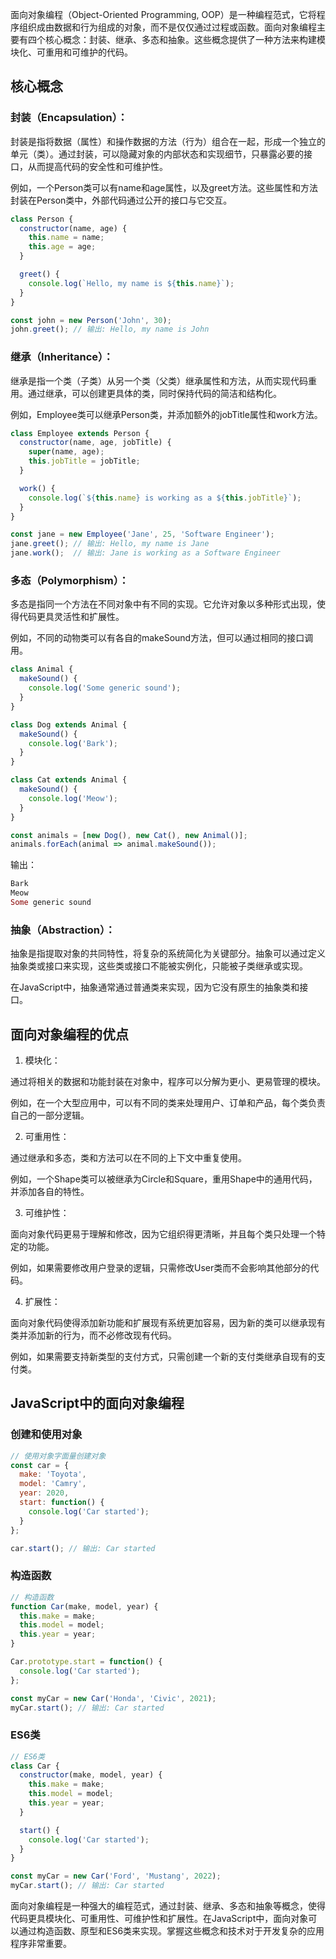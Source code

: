 面向对象编程（Object-Oriented Programming, OOP）是一种编程范式，它将程序组织成由数据和行为组成的对象，而不是仅仅通过过程或函数。面向对象编程主要有四个核心概念：封装、继承、多态和抽象。这些概念提供了一种方法来构建模块化、可重用和可维护的代码。

## 核心概念

### 封装（Encapsulation）：

封装是指将数据（属性）和操作数据的方法（行为）组合在一起，形成一个独立的单元（类）。通过封装，可以隐藏对象的内部状态和实现细节，只暴露必要的接口，从而提高代码的安全性和可维护性。

例如，一个Person类可以有name和age属性，以及greet方法。这些属性和方法封装在Person类中，外部代码通过公开的接口与它交互。

```javascript
class Person {
  constructor(name, age) {
    this.name = name;
    this.age = age;
  }

  greet() {
    console.log(`Hello, my name is ${this.name}`);
  }
}

const john = new Person('John', 30);
john.greet(); // 输出: Hello, my name is John
```

### 继承（Inheritance）：

继承是指一个类（子类）从另一个类（父类）继承属性和方法，从而实现代码重用。通过继承，可以创建更具体的类，同时保持代码的简洁和结构化。

例如，Employee类可以继承Person类，并添加额外的jobTitle属性和work方法。

```javascript
class Employee extends Person {
  constructor(name, age, jobTitle) {
    super(name, age);
    this.jobTitle = jobTitle;
  }

  work() {
    console.log(`${this.name} is working as a ${this.jobTitle}`);
  }
}

const jane = new Employee('Jane', 25, 'Software Engineer');
jane.greet(); // 输出: Hello, my name is Jane
jane.work();  // 输出: Jane is working as a Software Engineer
```

### 多态（Polymorphism）：

多态是指同一个方法在不同对象中有不同的实现。它允许对象以多种形式出现，使得代码更具灵活性和扩展性。

例如，不同的动物类可以有各自的makeSound方法，但可以通过相同的接口调用。

```javascript
class Animal {
  makeSound() {
    console.log('Some generic sound');
  }
}

class Dog extends Animal {
  makeSound() {
    console.log('Bark');
  }
}

class Cat extends Animal {
  makeSound() {
    console.log('Meow');
  }
}

const animals = [new Dog(), new Cat(), new Animal()];
animals.forEach(animal => animal.makeSound());
```

输出：

```rust
Bark
Meow
Some generic sound
```

### 抽象（Abstraction）：

抽象是指提取对象的共同特性，将复杂的系统简化为关键部分。抽象可以通过定义抽象类或接口来实现，这些类或接口不能被实例化，只能被子类继承或实现。

在JavaScript中，抽象通常通过普通类来实现，因为它没有原生的抽象类和接口。


## 面向对象编程的优点

1. 模块化：

通过将相关的数据和功能封装在对象中，程序可以分解为更小、更易管理的模块。

例如，在一个大型应用中，可以有不同的类来处理用户、订单和产品，每个类负责自己的一部分逻辑。

2. 可重用性：

通过继承和多态，类和方法可以在不同的上下文中重复使用。

例如，一个Shape类可以被继承为Circle和Square，重用Shape中的通用代码，并添加各自的特性。

3. 可维护性：

面向对象代码更易于理解和修改，因为它组织得更清晰，并且每个类只处理一个特定的功能。

例如，如果需要修改用户登录的逻辑，只需修改User类而不会影响其他部分的代码。

4. 扩展性：

面向对象代码使得添加新功能和扩展现有系统更加容易，因为新的类可以继承现有类并添加新的行为，而不必修改现有代码。

例如，如果需要支持新类型的支付方式，只需创建一个新的支付类继承自现有的支付类。

## JavaScript中的面向对象编程

### 创建和使用对象

```javascript
// 使用对象字面量创建对象
const car = {
  make: 'Toyota',
  model: 'Camry',
  year: 2020,
  start: function() {
    console.log('Car started');
  }
};

car.start(); // 输出: Car started
```

### 构造函数

```javascript
// 构造函数
function Car(make, model, year) {
  this.make = make;
  this.model = model;
  this.year = year;
}

Car.prototype.start = function() {
  console.log('Car started');
};

const myCar = new Car('Honda', 'Civic', 2021);
myCar.start(); // 输出: Car started
```

### ES6类

```javascript
// ES6类
class Car {
  constructor(make, model, year) {
    this.make = make;
    this.model = model;
    this.year = year;
  }

  start() {
    console.log('Car started');
  }
}

const myCar = new Car('Ford', 'Mustang', 2022);
myCar.start(); // 输出: Car started
```


面向对象编程是一种强大的编程范式，通过封装、继承、多态和抽象等概念，使得代码更具模块化、可重用性、可维护性和扩展性。在JavaScript中，面向对象可以通过构造函数、原型和ES6类来实现。掌握这些概念和技术对于开发复杂的应用程序非常重要。